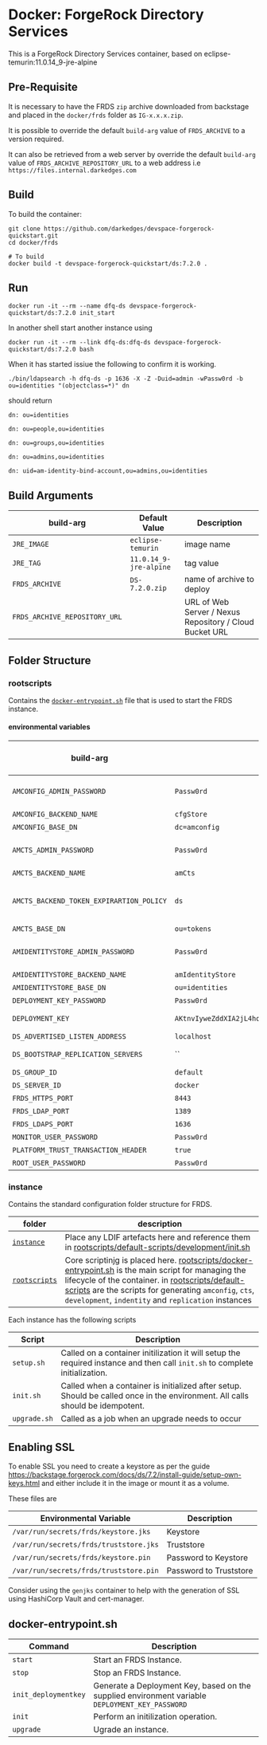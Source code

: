 # Docker: ForgeRock Directory Services

This is a ForgeRock Directory Services container, based on eclipse-temurin:11.0.14_9-jre-alpine

## Pre-Requisite

It is necessary to have the FRDS `zip` archive downloaded from backstage and placed in the `docker/frds` folder as `IG-x.x.x.zip`.

It is possible to override the default `build-arg` value of `FRDS_ARCHIVE` to a version required.

It can also be retrieved from a web server by override the default `build-arg` value of `FRDS_ARCHIVE_REPOSITORY_URL` to a web address i.e `https://files.internal.darkedges.com`

## Build

To build the container:

```console
git clone https://github.com/darkedges/devspace-forgerock-quickstart.git
cd docker/frds

# To build
docker build -t devspace-forgerock-quickstart/ds:7.2.0 .
```

## Run

```console
docker run -it --rm --name dfq-ds devspace-forgerock-quickstart/ds:7.2.0 init_start
```

In another shell start another instance using

```console
docker run -it --rm --link dfq-ds:dfq-ds devspace-forgerock-quickstart/ds:7.2.0 bash
```

When it has started issiue the following to confirm it is working.

```console
./bin/ldapsearch -h dfq-ds -p 1636 -X -Z -Duid=admin -wPassw0rd -b ou=identities "(objectclass=*)" dn
```

should return

```console
dn: ou=identities

dn: ou=people,ou=identities

dn: ou=groups,ou=identities

dn: ou=admins,ou=identities

dn: uid=am-identity-bind-account,ou=admins,ou=identities
```

## Build Arguments

| build-arg                     | Default Value          | Description                                             |
| ----------------------------- | ---------------------- | ------------------------------------------------------- |
| `JRE_IMAGE`                   | `eclipse-temurin`      | image name                                              |
| `JRE_TAG`                     | `11.0.14_9-jre-alpine` | tag value                                               |
| `FRDS_ARCHIVE`                | `DS-7.2.0.zip`         | name of archive to deploy                               |
| `FRDS_ARCHIVE_REPOSITORY_URL` |                        | URL of Web Server / Nexus Repository / Cloud Bucket URL |

## Folder Structure

### rootscripts

Contains the [`docker-entrypoint.sh`](rootscripts/docker-entrypoint.sh) file that is used to start the FRDS instance.

#### environmental variables

| build-arg                                | Default Value                                             | Description                                                                                                                                                               | Build or Deploy |
| ---------------------------------------- | --------------------------------------------------------- | ------------------------------------------------------------------------------------------------------------------------------------------------------------------------- | --------------- |
| `AMCONFIG_ADMIN_PASSWORD`                | `Passw0rd`                                                | AM Config Password - <https://backstage.forgerock.com/docs/ds/7.2/install-guide/setup-profiles.html#default-setup-profiles>                                               | `build`         |
| `AMCONFIG_BACKEND_NAME`                  | `cfgStore`                                                | AM Config Backend Name                                                                                                                                                    | `build`         |
| `AMCONFIG_BASE_DN`                       | `dc=amconfig`                                             | AM Config Base DN                                                                                                                                                         | `build`         |
| `AMCTS_ADMIN_PASSWORD`                   | `Passw0rd`                                                | AM CTS Password - <https://backstage.forgerock.com/docs/ds/7.2/install-guide/setup-profiles.html#am-cts-6.5.0>                                                            | `build`         |
| `AMCTS_BACKEND_NAME`                     | `amCts`                                                   | AM CTS Backend Name                                                                                                                                                       | `build`         |
| `AMCTS_BACKEND_TOKEN_EXPIRARTION_POLICY` | `ds`                                                      | AM CTS Token Expiration Policy can be `ds` \| `am-sessions-only` \| `am` see <https://backstage.forgerock.com/docs/ds/7.2/install-guide/setup-profiles.html#am-cts-6.5.0> | `build`         |
| `AMCTS_BASE_DN`                          | `ou=tokens`                                               | AM CTS Base DN                                                                                                                                                            | `build`         |
| `AMIDENTITYSTORE_ADMIN_PASSWORD`         | `Passw0rd`                                                | AM Identity Store Password - <https://backstage.forgerock.com/docs/ds/7.2/install-guide/setup-profiles.html#am-identity-store-7.2.0>                                      | `build`         |
| `AMIDENTITYSTORE_BACKEND_NAME`           | `amIdentityStore`                                         | AM Identity Store Backend Name                                                                                                                                            | `build`         |
| `AMIDENTITYSTORE_BASE_DN`                | `ou=identities`                                           | AM Identity Store Base DN                                                                                                                                                 | `build`         |
| `DEPLOYMENT_KEY_PASSWORD`                | `Passw0rd`                                                | FRDS Deployment Password                                                                                                                                                  | `build`         |
| `DEPLOYMENT_KEY`                         | `AKtnvIyweZddXIA2jL4hq6F5Bn7C1Q5CBVN1bkVDfvPByQLPrt_1mJw` | FRDS Deployment Key - this can be generated via running the docker image with `init_deploymentkey`                                                                        | `build`         |
| `DS_ADVERTISED_LISTEN_ADDRESS`           | `localhost`                                               | Can be IP Address of Container to listen for.                                                                                                                             | `deploy`        |
| `DS_BOOTSTRAP_REPLICATION_SERVERS`       | ``                                                        | List of existing servers to be used to bootstrap replication etc                                                                                                          | `deploy`        |
| `DS_GROUP_ID`                            | `default`                                                 | Group ID that this server insance belongs to.                                                                                                                             | `deploy`        |
| `DS_SERVER_ID`                           | `docker`                                                  | Server ID that is attached to this instance.                                                                                                                              | `deploy`        |
| `FRDS_HTTPS_PORT`                        | `8443`                                                    | HTTPS Port                                                                                                                                                                | `build`         |
| `FRDS_LDAP_PORT`                         | `1389`                                                    | LDAP Port                                                                                                                                                                 | `build`         |
| `FRDS_LDAPS_PORT`                        | `1636`                                                    | LDAPS Port                                                                                                                                                                | `build`         |
| `MONITOR_USER_PASSWORD`                  | `Passw0rd`                                                | Password for the monitor user                                                                                                                                             | `build`         |
| `PLATFORM_TRUST_TRANSACTION_HEADER`      | `true`                                                    | Wether to enable trusting transaction id's                                                                                                                                | `build`         |
| `ROOT_USER_PASSWORD`                     | `Passw0rd`                                                | Password for the uid=admin user                                                                                                                                           | `build`         |

### instance

Contains the standard configuration folder structure for FRDS.

| folder                        | description                                                                                                                                                                                                                                                                                                                                   |
| ----------------------------- | --------------------------------------------------------------------------------------------------------------------------------------------------------------------------------------------------------------------------------------------------------------------------------------------------------------------------------------------- |
| [`instance`](instance/)       | Place any LDIF artefacts here and reference them in [rootscripts/default-scripts/development/init.sh](rootscripts/default-scripts/development/init.sh)                                                                                                                                                                                        |
| [`rootscripts`](rootscripts/) | Core scriptinjg is placed here. [rootscripts/docker-entrypoint.sh](rootscripts/docker-entrypoint.sh) is the main script for managing the lifecycle of the container. in   [rootscripts/default-scripts](rootscripts/default-scripts) are the scripts for generating `amconfig`, `cts`, `development`, `indentity` and `replication` instances |

Each instance has the following scripts

| Script       | Description                                                                                                                   |
| ------------ | ----------------------------------------------------------------------------------------------------------------------------- |
| `setup.sh`   | Called on a container initilization it will setup the required instance and then call `init.sh` to complete initialization.   |
| `init.sh`    | Called when a container is initialized after setup. Should be called once in the environment. All calls should be idempotent. |
| `upgrade.sh` | Called as a job when an upgrade needs to occur                                                                                |

## Enabling SSL

To enable SSL you need to create a keystore as per the guide <https://backstage.forgerock.com/docs/ds/7.2/install-guide/setup-own-keys.html> and either include it in the image or mount it as a volume.

These files are

| Environmental Variable                 | Description            |
| -------------------------------------- | ---------------------- |
| `/var/run/secrets/frds/keystore.jks`   | Keystore               |
| `/var/run/secrets/frds/truststore.jks` | Truststore             |
| `/var/run/secrets/frds/keystore.pin`   | Password to Keystore   |
| `/var/run/secrets/frds/truststore.pin` | Password to Truststore |

Consider using the `genjks` container to help with the generation of SSL using HashiCorp Vault and cert-manager.

## docker-entrypoint.sh

| Command              | Description                                                                                     |
| -------------------- | ----------------------------------------------------------------------------------------------- |
| `start`              | Start an FRDS Instance.                                                                         |
| `stop`               | Stop an FRDS Instance.                                                                          |
| `init_deploymentkey` | Generate a Deployment Key, based on the supplied environment variable `DEPLOYMENT_KEY_PASSWORD` |
| `init`               | Perform an initilization operation.                                                             |
| `upgrade`            | Ugrade an instance.                                                                             |
